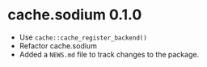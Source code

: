 # cache.sodium 0.1.0

 * Use `cache::cache_register_backend()`
 * Refactor cache.sodium
 * Added a `NEWS.md` file to track changes to the package.



